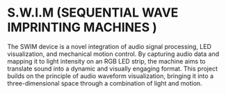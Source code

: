 # S.W.I.M (SEQUENTIAL WAVE IMPRINTING MACHINES )
The SWIM device is a novel integration of audio signal processing, LED visualization, and mechanical motion control. By capturing audio data and mapping it to light intensity on an RGB LED strip, the machine aims to translate sound into a dynamic and visually engaging format. This project builds on the principle of audio waveform visualization, bringing it into a three-dimensional space through a combination of light and motion.
